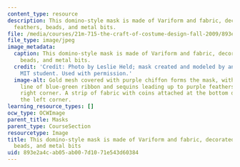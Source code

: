 ```yaml
---
content_type: resource
description: This domino-style mask is made of Variform and fabric, decorated with
  feathers, beads, and metal bits.
file: /media/courses/21m-715-the-craft-of-costume-design-fall-2009/893e2a4cab05ab007d1071e543d60384_IMG_0563.jpg
file_type: image/jpeg
image_metadata:
  caption: This domino-style mask is made of Variform and fabric, decorated with feathers,
    beads, and metal bits.
  credit: 'Credit: Photo by Leslie Held; mask created and modeled by an anonymous
    MIT student. Used with permission.'
  image-alt: Gold mesh covered with purple chiffon forms the mask, with a meandering
    line of blue-green ribbon and sequins leading up to purple feathers at the upper
    right corner. A strip of fabric with coins attached at the bottom dangles from
    the left corner.
learning_resource_types: []
ocw_type: OCWImage
parent_title: Masks
parent_type: CourseSection
resourcetype: Image
title: This domino-style mask is made of Variform and fabric, decorated with feathers,
  beads, and metal bits
uid: 893e2a4c-ab05-ab00-7d10-71e543d60384
---
```

